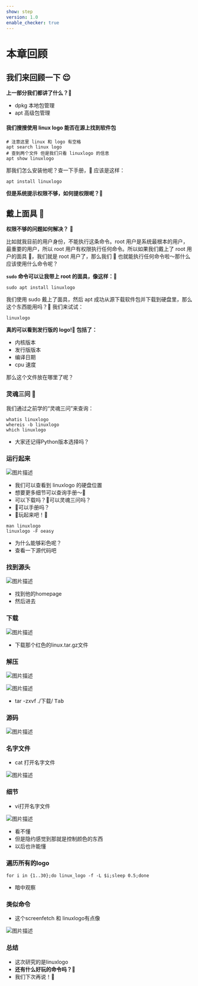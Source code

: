 ```yaml
---
show: step
version: 1.0
enable_checker: true
---
```


# 本章回顾

## 我们来回顾一下 😌

**上一部分我们都讲了什么？**🤔

- dpkg 本地包管理
- apt 高级包管理

#### 我们搜搜使用 linux logo 能否在源上找到软件包

```shell
# 注意这里 linux 和 logo 有空格
apt search linux logo
# 查到两个文件 但是我们只看 linuxlogo 的信息
apt show linuxlogo
```

那我们怎么安装他呢？查一下手册，📕 应该是这样：

```shell
apt install linuxlogo
```

**但是系统提示权限不够，如何提权限呢？**🤔

## 戴上面具 👺

**权限不够的问题如何解决？** 🤫

比如就我目前的用户身份，不能执行这条命令。root 用户是系统最根本的用户，最重要的用户，所以 root 用户有权限执行任何命令。所以如果我们戴上了 root 用户的面具 👺，我们就是 root 用户了，那么我们 👺 也就能执行任何命令啦～那什么应该使用什么命令呢？

**`sudo` 命令可以让我带上 root 的面具，像这样：**👺

```shell
sudo apt install linuxlogo
```

我们使用 sudo 戴上了面具，然后 apt 成功从源下载软件包并下载到硬盘里，那么这个东西能用吗？🤪 我们来试试：

```shell
linuxlogo
```

**真的可以看到发行版的 logo!🍥 包括了：**

- 内核版本
- 发行版版本
- 编译日期
- cpu 速度

那么这个文件放在哪里了呢？

### 灵魂三问 🤔

我们通过之前学的“灵魂三问”来查询：

```shell
whatis linuxlogo
whereis -b linuxlogo
which linuxlogo
```

- 大家还记得Python版本选择吗？

### 运行起来

![图片描述](https://doc.shiyanlou.com/courses/uid1190679-20210629-1624976863533)

- 我们可以查看到 linuxlogo 的硬盘位置
- 想要更多细节可以查询手册～📕
- 可以下载吗？🤪可以灵魂三问吗？
- 🤪可以手册吗？
- 🤪玩起来吧！🎲

```shell
man linuxlogo
linuxlogo -F oeasy
```

- 为什么能够彩色呢？
- 查看一下源代码吧

### 找到源头
![图片描述](https://doc.shiyanlou.com/courses/uid1190679-20210910-1631261818922)

- 找到他的homepage
- 然后进去

### 下载
![图片描述](https://doc.shiyanlou.com/courses/uid1190679-20210910-1631261843641)

- 下载那个红色的linux.tar.gz文件

### 解压

![图片描述](https://doc.shiyanlou.com/courses/uid1190679-20210910-1631261928110)

![图片描述](https://doc.shiyanlou.com/courses/uid1190679-20210910-1631261907189)

- tar -zxvf ./下载/ <kbd>Tab</kbd>

### 源码

![图片描述](https://doc.shiyanlou.com/courses/uid1190679-20210910-1631262481224)

### 名字文件
- cat 打开名字文件

![图片描述](https://doc.shiyanlou.com/courses/uid1190679-20210910-1631262497840)

### 细节
- vi打开名字文件

![图片描述](https://doc.shiyanlou.com/courses/uid1190679-20210910-1631263133305)

- 看不懂
- 但是隐约感觉到那就是控制颜色的东西
- 以后也许能懂

### 遍历所有的logo

```
for i in {1..30};do linux_logo -f -L $i;sleep 0.5;done
```

- 暗中观察

### 类似命令

- 这个screenfetch 和 linuxlogo有点像

![图片描述](https://doc.shiyanlou.com/courses/uid1190679-20210629-1624976928030)

### 总结

- 这次研究的是linuxlogo
- **还有什么好玩的命令吗？**🤔
- 我们下次再说！👋
